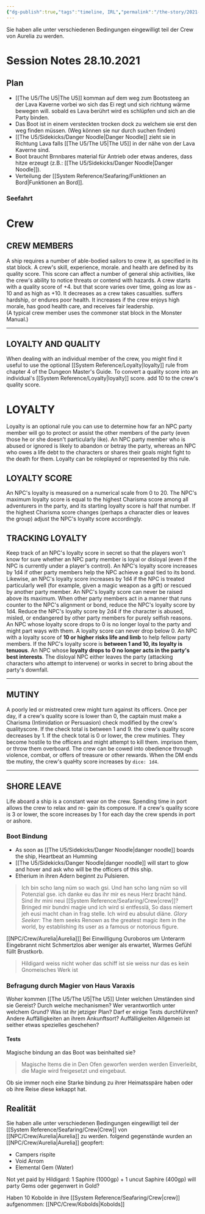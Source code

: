 ```yaml
---
{"dg-publish":true,"tags":"timeline, IRL","permalink":"/the-story/2021-10-28/","dgHomeLink":true,"dgPassFrontmatter":true}
---
```


<span 
	  class='ob-timelines' 
	  data-date='2021-10-28-17' 
	  data-title='Session' 
	  data-class='orange' 
	  data-type='range' 
	  data-end='2021-10-28-23'> 
	 Sie haben alle unter verschiedenen Bedingungen eingewilligt teil der Crew von Aurelia zu werden.
</span>

# Session Notes 28.10.2021
## Plan
- [[The U5/The U5|The U5]] komman auf dem weg zum Bootssteeg an der Lava Kaverne vorbei wo sich das Ei regt und sich richtung wärme bewegen will. sobald es Lava berührt wird es schlüpfen und sich an die Party binden. 
- Das Boot ist in einem versteckten trocken dock zu welchem sie erst den weg finden müssen. (Weg können sie nur durch suchen finden)
- [[The U5/Sidekicks/Danger Noodle|Danger Noodle]] zieht sie in Richtung Lava falls [[The U5/The U5|The U5]] in der nähe von der Lava Kaverne sind. 
- Boot braucht Brnnbares material für Antrieb oder etwas anderes, dass hitze erzeugt (z.B.: [[The U5/Sidekicks/Danger Noodle|Danger Noodle]]). 
- Verteilung der [[System Reference/Seafaring/Funktionen an Bord|Funktionen an Bord]].

### Seefahrt

<div class="transclusion internal-embed is-loaded"><div class="markdown-embed">




# Crew
## CREW MEMBERS
A ship requires a number of able-bodied sailors to crew it, as specified in its stat block. A crew's skill, experience, morale. and health are defined by its quality score. This score can affect a number of general ship activities, like the crew's ability to notice threats or contend with hazards. A crew starts with a quality score of +4. but that score varies over time, going as low as - 10 and as high as +10. It decreases as a crew takes casualties. suffers hardship, or endures poor health. It increases if the crew enjoys high morale, has good health care, and receives fair leadership.  
(A typical crew member uses the commoner stat block in the Monster Manual.)

---
## LOYALTY AND QUALITY
When dealing with an individual member of the crew, you might find it useful to use the optional [[System Reference/Loyalty|loyalty]] rule from chapter 4 of the Dungeon Master's Guide. To convert a quality score into an individual's [[System Reference/Loyalty|loyalty]] score. add 10 to the crew's quality score.
>
<div class="transclusion internal-embed is-loaded"><div class="markdown-embed">




# LOYALTY
Loyalty is an optional rule you can use to determine how far an NPC party member will go to protect or assist the other members of the party (even those he or she doesn't particularly like). An NPC party member who is abused or ignored is likely to abandon or betray the party, whereas an NPC who owes a life debt to the characters or shares their goals might fight to the death for them. Loyalty can be roleplayed or represented by this rule.

## LOYALTY SCORE
An NPC's loyalty is measured on a numerical scale from 0 to 20. The NPC's maximum loyalty score is equal to the highest Charisma score among all adventurers in the party, and its starting loyalty score is half that number. If the highest Charisma score changes (perhaps a character dies or leaves the group) adjust the NPC's loyalty score accordingly.

## TRACKING LOYALTY
Keep track of an NPC's loyalty score in secret so that the players won't know for sure whether an NPC party member is loyal or disloyal (even if the NPC is currently under a player's control).
An NPC's loyalty score increases by 1d4 if other party members help the NPC achieve a goal tied to its bond. Likewise, an NPC's loyalty score increases by 1d4 if the NPC is treated particularly well (for example, given a magic weapon as a gift) or rescued by another party member. An NPC's loyalty score can never be raised above its maximum.
When other party members act in a manner that runs counter to the NPC's alignment or bond, reduce the NPC's loyalty score by 1d4. Reduce the NPC's loyalty score by 2d4 if the character is abused, misled, or endangered by other party members for purely selfish reasons.
An NPC whose loyalty score drops to 0 is no longer loyal to the party and might part ways with them. A loyalty score can never drop below 0.
An NPC with a loyalty score of **10 or higher risks life and limb** to help fellow party members. If the NPC's loyalty score is **between 1 and 10, its loyalty is tenuous**. An NPC whose **loyalty drops to 0 no longer acts in the party's best interests**. The disloyal NPC either leaves the party (attacking characters who attempt to intervene) or works in secret to bring about the party's downfall.

</div></div>


---
## MUTINY
A poorly led or mistreated crew might turn against its officers. Once per day, if a crew's quality score is lower than 0, the captain must make a Charisma (Intimidation or Persuasion) check modified by the crew's qualityscore. If the check total is between 1 and 9. the crew's quality score decreases by 1.
If the check total is 0 or lower, the crew mutinies. They become hostile to the officers and might attempt to kill them. imprison them, or throw them overboard.
The crew can be cowed into obedience through violence, combat, or offers of treasure or other rewards. When the DM ends tbe mutiny, the crew's quaHty score increases by `dice: 1d4`.

---
## SHORE LEAVE
Life aboard a ship is a constant wear on the crew. Spending time in port allows the crew to relax and re- gain its composure.
If a crew's quality score is 3 or lower, the score increases by 1 for each day the crew spends in port or ashore.

</div></div>


### Boot Bindung
- As soon as [[The U5/Sidekicks/Danger Noodle|danger noodle]] boards the ship, Heartbeat an Humming
- [[The U5/Sidekicks/Danger Noodle|danger noodle]] will start to glow and hover and ask who will be the officers of this ship.
- Etherium in ihren Adern beginnt zu Pulsieren.

>Ich bin scho lang nüm so wach gsi.
>Und han scho lang nüm so vill Potenzial gse.
ich danke eu das ihr mir es neus Herz bracht händ.
Sind ihr mini neui [[System Reference/Seafaring/Crew|crew]]?
Bringed mir bundni magie und ich wird si entfesslä, So dass niemert jeh eusi macht chan in frag stelle.
Ich wird eu absulut diäne.
_Glory Seeker:_ The item seeks Renown as the greatest magic item in the world, by establishing its user as a famous or notorious figure.

[[NPC/Crew/Aurelia|Aurelia]]]
Bei Einwilligung Ouroboros um Unterarm Eingebrannt nicht Schmertzlos aber weniger als erwartet, Warmes Gefühl füllt Brustkorb.

>Hildigard weiss nicht woher das schiff ist sie weiss nur das es kein Gnomeisches Werk ist

### Befragung durch Magier von Haus Varaxis
Woher kommen [[The U5/The U5|The U5]]
Unter welchen Umständen sind sie Gereist?
Durch welche mechanismen?
Wer verantwortlich unter welchem Grund?
Was ist ihr jetziger Plan?
Darf er einige Tests durchführen?
Andere Auffälligkeiten an ihrem Ankunftsort?
Auffälligkeiten Allgemein ist seither etwas spezielles geschehen?

#### Tests
Magische bindung an das Boot was beinhalted sie?
>Magische Items die in Den Ofen geworfen werden werden Einverleibt, die Magie wird freigesetzt und eingebaut.

Ob sie immer noch eine Starke bindung zu ihrer Heimatsspäre haben oder ob ihre Reise diese kekappt hat.

## Realität
Sie haben alle unter verschiedenen Bedingungen eingewilligt teil der [[System Reference/Seafaring/Crew|Crew]] von [[NPC/Crew/Aurelia|Aurelia]] zu werden.
folgend gegenstände wurden an [[NPC/Crew/Aurelia|Aurelia]] geopfert:
- Campers rispite
- Void Arrom
- Elemental Gem (Water)

Not yet paid by Hildigard: 1 Saphire (1000gp) + 1 uncut Saphire (400gp)
will party Gems oder gegenwert in Gold?

Haben 10 Kobolde in ihre [[System Reference/Seafaring/Crew|crew]] aufgenommen: [[NPC/Crew/Kobolds|Kobolds]]
